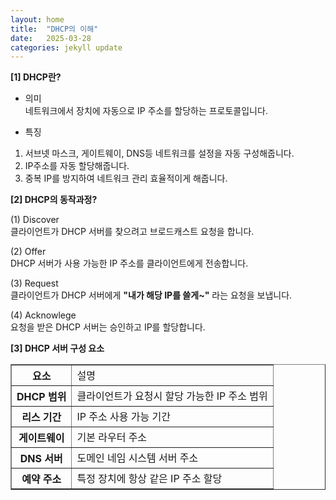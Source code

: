 ```yaml
---
layout: home
title:  "DHCP의 이해"
date:   2025-03-28 
categories: jekyll update
---
```


**[1] DHCP란?**

* 의미 <br>
네트워크에서 장치에 자동으로 IP 주소를 할당하는 프로토콜입니다.

* 특징 <br>
1. 서브넷 마스크, 게이트웨이, DNS등 네트워크를 설정을 자동 구성해줍니다.
2. IP주소를 자동 할당해줍니다.
3. 중복 IP를 방지하여 네트워크 관리 효율적이게 해줍니다. 


**[2] DHCP의 동작과정?**

(1) Discover <br>
클라이언트가 DHCP 서버를 찾으려고 브로드캐스트 요청을 합니다. 

(2) Offer <br>
DHCP 서버가 사용 가능한 IP 주소를 클라이언트에게 전송합니다.

(3) Request <br>
클라이언트가 DHCP 서버에게 **"내가 해당 IP를 쓸게~"** 라는 요청을 보냅니다.

(4) Acknowlege <br>
요청을 받은 DHCP 서버는 승인하고 IP를 할당합니다.


**[3] DHCP 서버 구성 요소**

<table border ="1">
<tr>
  <th>요소</th>
  <td>설명</td>
</tr>
<tr>
  <th>DHCP 범위</th>
  <td>클라이언트가 요청시 할당 가능한 IP 주소 범위</td>
</tr>
<tr>
  <th>리스 기간</th>
  <td>IP 주소 사용 가능 기간</td>
</tr>
<tr>
  <th>게이트웨이</th>
  <td>기본 라우터 주소</td>
</tr>
<tr>
  <th> DNS 서버</th>
  <td>도메인 네임 시스템 서버 주소</td>
</tr>
<tr>
  <th>예약 주소</th>
  <td>
     특정 장치에 항상 같은 IP 주소 할당</td>
</tr>
</table>


    

 
   




